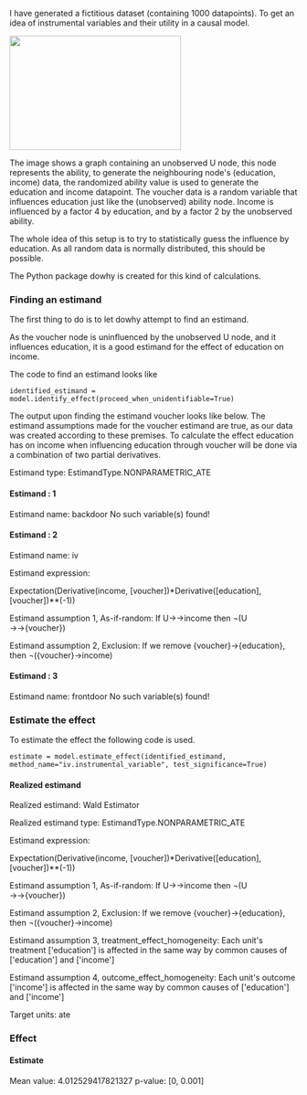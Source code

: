 I have generated a fictitious dataset (containing 1000 datapoints).
To get an idea of instrumental variables and their utility in a causal model.

<img src="https://github.com/user-attachments/assets/ec5418df-936d-4bc3-baf3-a963f631ffce" height="200" width="300"/>

The image shows a graph containing an unobserved U node, this node represents the ability, to generate the neighbouring node's (education, income) data, the randomized ability value is used to generate the education and income datapoint. The voucher data is a random variable that influences education just like the (unobserved) ability node. Income is influenced by a factor 4 by education, and by a factor 2 by the unobserved ability.

The whole idea of this setup is to try to statistically guess the influence by education. As all random data is normally distributed, this should be possible.

The Python package dowhy is created for this kind of calculations.

### Finding an estimand

The first thing to do is to let dowhy attempt to find an estimand.

As the voucher node is uninfluenced by the unobserved U node, and it influences education, it is a good estimand for the effect of education on income. 

The code to find an estimand looks like 

`identified_estimand = model.identify_effect(proceed_when_unidentifiable=True)`

The output upon finding the estimand voucher looks like below. The estimand assumptions made for the voucher estimand are true, as our data was created according to these premises. To calculate the effect education has on income when influencing education through voucher will be done via a combination of two partial derivatives.

Estimand type: EstimandType.NONPARAMETRIC_ATE

#### Estimand : 1
Estimand name: backdoor
No such variable(s) found!

#### Estimand : 2
Estimand name: iv

Estimand expression:

Expectation(Derivative(income, [voucher])*Derivative([education], [voucher])**(-1))

Estimand assumption 1, As-if-random: If U→→income then ¬(U →→{voucher})

Estimand assumption 2, Exclusion: If we remove {voucher}→{education}, then ¬({voucher}→income)

#### Estimand : 3
Estimand name: frontdoor
No such variable(s) found!

### Estimate the effect

To estimate the effect the following code is used.

`estimate = model.estimate_effect(identified_estimand, method_name="iv.instrumental_variable", test_significance=True)`

#### Realized estimand
Realized estimand: Wald Estimator

Realized estimand type: EstimandType.NONPARAMETRIC_ATE

Estimand expression:

Expectation(Derivative(income, [voucher])*Derivative([education], [voucher])**(-1))

Estimand assumption 1, As-if-random: If U→→income then ¬(U →→{voucher})

Estimand assumption 2, Exclusion: If we remove {voucher}→{education}, then ¬({voucher}→income)

Estimand assumption 3, treatment_effect_homogeneity: Each unit's treatment ['education'] is affected in the same way by common causes of ['education'] and ['income']

Estimand assumption 4, outcome_effect_homogeneity: Each unit's outcome ['income'] is affected in the same way by common causes of ['education'] and ['income']

Target units: ate

### Effect

#### Estimate
Mean value: 4.012529417821327
p-value: [0, 0.001]












